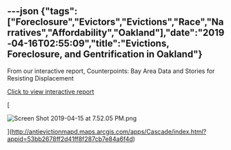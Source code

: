 ---json
{"tags":["Foreclosure","Evictors","Evictions","Race","Narratives","Affordability","Oakland"],"date":"2019-04-16T02:55:09","title":"Evictions, Foreclosure, and Gentrification in Oakland"}
---

From our interactive report, Counterpoints: Bay Area Data and Stories for Resisting Displacement

[Click to view interactive report](http://antievictionmapd.maps.arcgis.com/apps/Cascade/index.html?appid=53bb2678ff2d41ff8f287cb7e84a6f4d)

[

![Screen Shot 2019-04-15 at 7.52.05 PM.png](https://images.squarespace-cdn.com/content/v1/52b7d7a6e4b0b3e376ac8ea2/1555383268275-HZKGL8OPQS2KM006K6YL/ke17ZwdGBToddI8pDm48kO1XtLuMgjePY9U_FSbBF4AUqsxRUqqbr1mOJYKfIPR7LoDQ9mXPOjoJoqy81S2I8N_N4V1vUb5AoIIIbLZhVYxCRW4BPu10St3TBAUQYVKc9UAZy3OFzqXACMizwGTHpuXYKO0wHJ1XQDC1It7-QbRxFVl6f9bU50ieyHSm_6gf/Screen+Shot+2019-04-15+at+7.52.05+PM.png)

](http://antievictionmapd.maps.arcgis.com/apps/Cascade/index.html?appid=53bb2678ff2d41ff8f287cb7e84a6f4d)